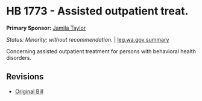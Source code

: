 # HB 1773 - Assisted outpatient treat.
**Primary Sponsor:** [Jamila Taylor](/person/leg/jamila.taylor.md)

*Status: Minority; without recommendation.* | [leg.wa.gov summary](https://app.leg.wa.gov/billsummary?BillNumber=1773&Year=2021)

Concerning assisted outpatient treatment for persons with behavioral health disorders.

## Revisions
* [Original Bill](1/)